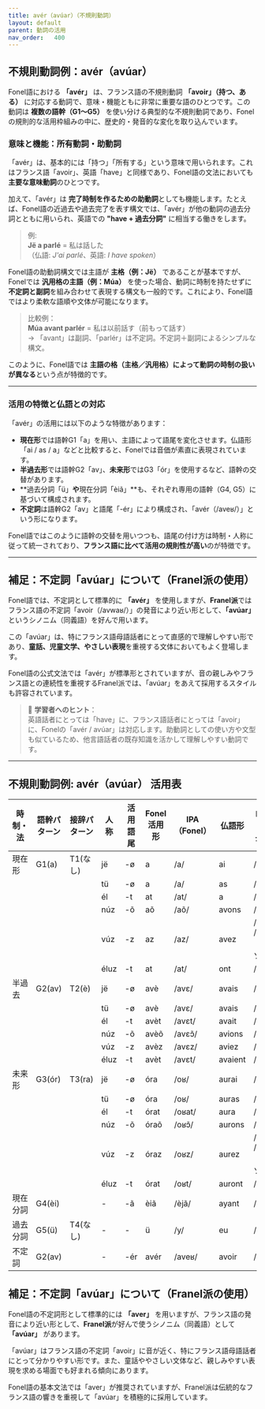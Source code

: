 ```yaml
---
title: avér（avúar）（不規則動詞）
layout: default
parent: 動詞の活用
nav_order:   400
---
```


## 不規則動詞例：avér（avúar）

Fonel語における **「avér」** は、フランス語の不規則動詞 **「avoir」（持つ、ある）** に対応する動詞で、意味・機能ともに非常に重要な語のひとつです。この動詞は **複数の語幹（G1〜G5）** を使い分ける典型的な不規則動詞であり、Fonelの規則的な活用枠組みの中に、歴史的・発音的な変化を取り込んでいます。

### 意味と機能：所有動詞・助動詞

「avér」は、基本的には「持つ」「所有する」という意味で用いられます。これはフランス語「avoir」、英語「have」と同様であり、Fonel語の文法においても **主要な意味動詞**のひとつです。

加えて、「avér」は **完了時制を作るための助動詞**としても機能します。たとえば、Fonel語の近過去や過去完了を表す構文では、「avér」が他の動詞の過去分詞とともに用いられ、英語での **"have + 過去分詞"** に相当する働きをします。

> 例:  
> **Jë a parlé** = 私は話した  
> （仏語: *J'ai parlé*、英語: *I have spoken*）

Fonel語の助動詞構文では主語が **主格（例：Jë）** であることが基本ですが、Fonelでは **汎用格の主語（例：Múa）** を使った場合、動詞に時制を持たせずに **不定詞と副詞**を組み合わせて表現する構文も一般的です。これにより、Fonel語ではより柔軟な語順や文体が可能になります。

> 比較例：  
> **Múa avant parlér** = 私は以前話す（前もって話す）  
> → 「avant」は副詞、「parlér」は不定詞。不定詞＋副詞によるシンプルな構文。

このように、Fonel語では **主語の格（主格／汎用格）によって動詞の時制の扱いが異なる**という点が特徴的です。

---

### 活用の特徴と仏語との対応

「avér」の活用には以下のような特徴があります：

- **現在形**では語幹G1「a」を用い、主語によって語尾を変化させます。仏語形「ai / as / a」などと比較すると、Fonelでは音価が素直に表現されています。
- **半過去形**では語幹G2「av」、**未来形**ではG3「ór」を使用するなど、語幹の交替があります。
- **過去分詞「ü」**や**現在分詞「èiã」**も、それぞれ専用の語幹（G4, G5）に基づいて構成されます。
- **不定詞**は語幹G2「av」と語尾「-ér」により構成され、「avér（/aveʁ/）」という形になります。

Fonel語ではこのように語幹の交替を用いつつも、語尾の付け方は時制・人称に従って統一されており、**フランス語に比べて活用の規則性が高い**のが特徴です。

---

## 補足：不定詞「avúar」について（Franel派の使用）

Fonel語では、不定詞として標準的に **「avér」** を使用しますが、**Franel派**ではフランス語の不定詞「avoir（/avwaʁ/）」の発音により近い形として、**「avúar」** というシノニム（同義語）を好んで用います。

この「avúar」は、特にフランス語母語話者にとって直感的で理解しやすい形であり、**童話、児童文学、やさしい表現**を重視する文体においてもよく登場します。

Fonel語の公式文法では「avér」が標準形とされていますが、音の親しみやフランス語との連続性を重視するFranel派では、「avúar」をあえて採用するスタイルも許容されています。

> 📌 **学習者へのヒント**：  
> 英語話者にとっては「have」に、フランス語話者にとっては「avoir」に、Fonelの「avér / avúar」は対応します。助動詞としての使い方や文型も似ているため、他言語話者の既存知識を活かして理解しやすい動詞です。

---

## 不規則動詞例: avér（avúar） 活用表

| 時制・法 | 語幹パターン | 接辞パターン | 人称 | 活用語尾  | Fonel活用形 | IPA（Fonel） | 仏語形    | IPA (仏語・最長発音)         |
|----------|--------------|--------------|------|-----------|-------------|--------------|-----------|------------------------------|
| 現在形   | G1(a)        | T1(なし)     | jë   | -ø        | a           | /a/          | ai        | /e/                          |
|          |              |              | tü   | -ø        | a           | /a/          | as        | /a/                          |
|          |              |              | él   | -t        | at          | /at/         | a         | /a‿t/                        |
|          |              |              | núz  | -õ        | aõ          | /aõ/        | avons     | /avɔ̃/                       |
|          |              |              | vúz  | -z        | az          | /az/         | avez      | /ave/ → /av‿z/（リエゾン時）|
|          |              |              | éluz | -t        | at          | /at/         | ont       | /ɔ̃‿t/                       |
| 半過去   | G2(av)       | T2(è)        | jë   | -ø        | avè         | /avɛ/        | avais     | /avɛ/                        |
|          |              |              | tü   | -ø        | avè         | /avɛ/        | avais     | /avɛ/                        |
|          |              |              | él   | -t        | avèt        | /avɛt/       | avait     | /avɛ‿t/                      |
|          |              |              | núz  | -õ        | avèõ        | /avɛɔ̃/      | avions    | /avjɔ̃/                      |
|          |              |              | vúz  | -z        | avèz        | /avɛz/       | aviez     | /avjez/                      |
|          |              |              | éluz | -t        | avèt        | /avɛt/       | avaient   | /avɛ‿t/                      |
| 未来形   | G3(ór)       | T3(ra)       | jë   | -ø        | óra         | /oʁ/         | aurai     | /oʁe/                        |
|          |              |              | tü   | -ø        | óra         | /oʁ/         | auras     | /oʁa/                        |
|          |              |              | él   | -t        | órat        | /oʁat/       | aura      | /oʁa‿t/                      |
|          |              |              | núz  | -õ        | óraõ        | /oʁɔ̃/       | aurons    | /oʁɔ̃/                       |
|          |              |              | vúz  | -z        | óraz        | /oʁz/        | aurez     | /oʁe/ → /oʁ‿z/（リエゾン時）|
|          |              |              | éluz | -t        | órat        | /oʁt/        | auront    | /oʁɔ̃‿t/                     |
| 現在分詞 | G4(èi)       |              | -    | -ã        | èiã         | /èjã/        | ayant     | /ɛ.jɑ̃/                      |
| 過去分詞 | G5(ü)        | T4(なし)     | -    | -         | ü           | /y/          | eu        | /y/                          |
| 不定詞   | G2(av)       |              | -    | -ér       | avér        | /aveʁ/       | avoir     | /avwaʁ/                      |




## 補足：不定詞「avúar」について（Franel派の使用）

Fonel語の不定詞形として標準的には **「aver」** を用いますが、フランス語の発音により近い形として、**Franel派**が好んで使うシノニム（同義語）として **「avúar」** があります。

「avúar」はフランス語の不定詞「avoir」に音が近く、特にフランス語母語話者にとって分かりやすい形です。また、童話ややさしい文体など、親しみやすい表現を求める場面でも好まれる傾向にあります。

Fonel語の基本文法では「aver」が推奨されていますが、Franel派は伝統的なフランス語の響きを重視して「avúar」を積極的に採用しています。



